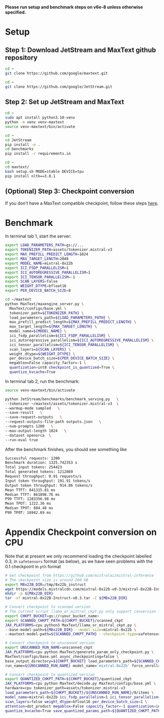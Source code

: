 **Please run setup and benchmark steps on v6e-8 unless otherwise specified.**

# Setup

## Step 1: Download JetStream and MaxText github repository
```bash
cd ~
git clone https://github.com/google/maxtext.git

cd ~
git clone https://github.com/google/JetStream.git
```

## Step 2: Set up JetStream and MaxText
```bash
cd ~
sudo apt install python3.10-venv
python -m venv venv-maxtext
source venv-maxtext/bin/activate

cd ~
cd JetStream
pip install -e .
cd benchmarks
pip install -r requirements.in

cd ~
cd maxtext/
bash setup.sh MODE=stable DEVICE=tpu
pip install nltk==3.8.1
```

## (Optional) Step 3: Checkpoint conversion
If you don't have a MaxText compatible checkpoint, follow these steps [here](#Appendix-checkpoint-conversion-on-CPU).

# Benchmark

In terminal tab 1, start the server:
```bash
export LOAD_PARAMETERS_PATH=gs://...
export TOKENIZER_PATH=assets/tokenizer.mistral-v3
export MAX_PREFILL_PREDICT_LENGTH=1024
export MAX_TARGET_LENGTH=2048
export MODEL_NAME=mixtral-8x22b
export ICI_FSDP_PARALLELISM=1
export ICI_AUTOREGRESSIVE_PARALLELISM=1
export ICI_TENSOR_PARALLELISM=-1
export SCAN_LAYERS=false
export WEIGHT_DTYPE=bfloat16
export PER_DEVICE_BATCH_SIZE=8

cd ~/maxtext
python MaxText/maxengine_server.py \
  MaxText/configs/base.yml \
  tokenizer_path=${TOKENIZER_PATH} \
  load_parameters_path=${LOAD_PARAMETERS_PATH} \
  max_prefill_predict_length=${MAX_PREFILL_PREDICT_LENGTH} \
  max_target_length=${MAX_TARGET_LENGTH} \
  model_name=${MODEL_NAME} \
  ici_fsdp_parallelism=${ICI_FSDP_PARALLELISM} \
  ici_autoregressive_parallelism=${ICI_AUTOREGRESSIVE_PARALLELISM} \
  ici_tensor_parallelism=${ICI_TENSOR_PARALLELISM} \
  scan_layers=${SCAN_LAYERS} \
  weight_dtype=${WEIGHT_DTYPE} \
  per_device_batch_size=${PER_DEVICE_BATCH_SIZE} \
  megablox=False capacity_factor=-1 \ 
  quantization=int8 checkpoint_is_quantized=True \
  quantize_kvcache=True
```

In terminal tab 2, run the benchmark:
```bash
source venv-maxtext/bin/activate

python JetStream/benchmarks/benchmark_serving.py   \
--tokenizer ~/maxtext/assets/tokenizer.mistral-v3  \
--warmup-mode sampled   \
--save-result   \
--save-request-outputs   \
--request-outputs-file-path outputs.json   \
--num-prompts 1200   \
--max-output-length 1024   \
--dataset openorca  \
--run-eval true
```

After the benchmark finishes, you should see something like 
```bash
Successful requests: 1200
Benchmark duration: 1325.742353 s
Total input tokens: 254423
Total generated tokens: 1212869
Request throughput: 0.91 requests/s
Input token throughput: 191.91 tokens/s
Output token throughput: 914.86 tokens/s
Mean TTFT: 841315.81 ms
Median TTFT: 861898.76 ms
P99 TTFT: 1283356.98 ms
Mean TPOT: 1222.36 ms
Median TPOT: 884.48 ms
P99 TPOT: 16942.69 ms
```

# Appendix Checkpoint conversion on CPU
Note that at present we only recommend loading the checkpoint labelled 0.3, in `safetensors` format (as below), as we have seen problems with the 0.1 checkpoint in `pth` format

```bash
# Get checkpoint from https://github.com/mistralai/mistral-inference
# The ckeckpoint size is around 260 GB
export M8x22B_DIR=/tmp/8x22b_instruct
wget https://models.mistralcdn.com/mixtral-8x22b-v0-3/mixtral-8x22B-Instruct-v0.3.tar
mkdir -p ${M8x22B_DIR}
tar -xf mixtral-8x22B-Instruct-v0.3.tar -C ${M8x22B_DIR}

# Convert checkpoint to scanned version
# The current script llama_or_mistral_ckpt.py only support conversion from `.pth` format
export CHKPT_BUCKET=gs://<your_bucket_name>
export SCANNED_CHKPT_PATH=${CHKPT_BUCKET}/scanned_ckpt
JAX_PLATFORMS=cpu python3 MaxText/llama_or_mistral_ckpt.py \
--base-model-path=${M8x22B_DIR} --model-size=mixtral-8x22b \
--maxtext-model-path=${SCANNED_CHKPT_PATH} --checkpoint-type=safetensors

# Convert checkpoint to unscanned version
export UNSCANNED_RUN_NAME=unscanned_ckpt
JAX_PLATFORMS=cpu python MaxText/generate_param_only_checkpoint.py \
MaxText/configs/base.yml async_checkpointing=false \
base_output_directory=${CHKPT_BUCKET} load_parameters_path=${SCANNED_CHKPT_PATH}/0/items \
run_name=${UNSCANNED_RUN_NAME} model_name='mixtral-8x22b' force_unroll=true

# Convert checkpoint to quantized version
export QUANTIZED_CHKPT_PATH=${CHKPT_BUCKET}/quantized_ckpt
JAX_PLATFORMS=cpu python MaxText/decode.py MaxText/configs/base.yml \
hardware=cpu tokenizer_path=assets/tokenizer.mistral-v3 
load_parameters_path=${CHKPT_BUCKET}/${UNSCANNED_RUN_NAME}/0/items \
model_name=mixtral-8x22b ici_fsdp_parallelism=1 ici_tensor_parallelism=1 \
scan_layers=false weight_dtype=bfloat16 per_device_batch_size=1 \
attention=dot_product megablox=False capacity_factor=-1 quantization=int8 \
quantize_kvcache=True save_quantized_params_path=${QUANTIZED_CHKPT_PATH}
```
